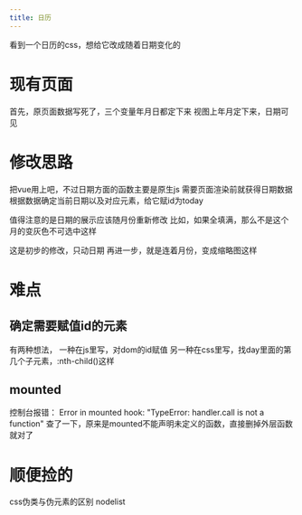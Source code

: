 ```yaml
---
title: 日历
---
```

看到一个日历的css，想给它改成随着日期变化的
# 现有页面
首先，原页面数据写死了，三个变量年月日都定下来
视图上年月定下来，日期可见
# 修改思路
把vue用上吧，不过日期方面的函数主要是原生js
需要页面渲染前就获得日期数据
根据数据确定当前日期以及对应元素，给它赋id为today

值得注意的是日期的展示应该随月份重新修改
比如，如果全填满，那么不是这个月的变灰色不可选中这样

这是初步的修改，只动日期
再进一步，就是连着月份，变成缩略图这样
# 难点
## 确定需要赋值id的元素
有两种想法，
一种在js里写，对dom的id赋值
另一种在css里写，找day里面的第几个子元素，:nth-child()这样
## mounted
控制台报错：
Error in mounted hook: "TypeError: handler.call is not a function"
查了一下，原来是mounted不能声明未定义的函数，直接删掉外层函数就对了

# 顺便捡的
css伪类与伪元素的区别
nodelist